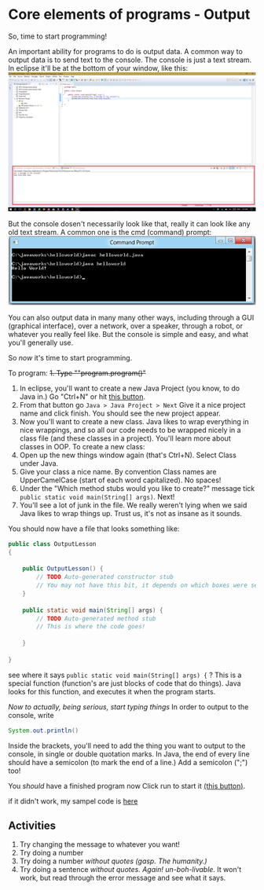 # Core elements of programs - Output

So, time to start programming!

An important ability for programs to do is output data.
A common way to output data is to send text to the console.
The console is just a text stream. In eclipse it'll be at the bottom of your window, like this:
![Console Screenshot Eclipse](https://raw.githubusercontent.com/Team4613-BarkerRedbacks/Programming-Java-Guide/master/Introduction%20to%20(Java)%20Programming/2.%20Core%20elements%20of%20programs/behind-the-scenes/Console%20screenshot%20eclipse.png?token=AGMa2j83AF_g7ao63MrtUtiuyGxGqjjDks5ZFV3zwA%3D%3D "Console Screenshot Eclipse")

But the console dosen't necessarily look like that, really it can look like any old text stream.
A common one is the cmd (command) prompt:
![Console Screenshot CMD](https://raw.githubusercontent.com/Team4613-BarkerRedbacks/Programming-Java-Guide/master/Introduction%20to%20(Java)%20Programming/2.%20Core%20elements%20of%20programs/behind-the-scenes/Console%20screenshot%20cmd.png?token=AGMa2tflTkh2A_yLSw1UbehYOtOuNV9eks5ZFV3-wA%3D%3D "Console Screenshot CMD")

You can also output data in many many other ways, including through a GUI (graphical interface), over a network, over a speaker, through a robot, or whatever you really feel like.
But the console is simple and easy, and what you'll generally use.

So *now* it's time to start programming.

To program:
~~1. Type ""program.program()"~~

1. In eclipse, you'll want to create a new Java Project (you know, to do Java in.) Go "Ctrl+N" or hit [this button](https://raw.githubusercontent.com/Team4613-BarkerRedbacks/Programming-Java-Guide/master/Introduction%20to%20(Java)%20Programming/2.%20Core%20elements%20of%20programs/behind-the-scenes/Eclipse%20new%20java%20project.png?token=AGMa2o7tQam1z-gASxNSiKSvm4FtMQuEks5ZFV3kwA%3D%3D).
2. From that button go ```Java > Java Project > Next``` Give it a nice project name and click finish. You should see the new project appear.
3. Now you'll want to create a new class. Java likes to wrap everything in nice wrappings, and so all our code needs to be wrapped nicely in a class file (and these classes in a project). You'll learn more about classes in OOP. To create a new class:
4. Open up the new things window again (that's Ctrl+N). Select Class under Java.
5. Give your class a nice name. By convention Class names are UpperCamelCase (start of each word capitalized). No spaces!
6. Under the "Which method stubs would you like to create?" message tick ```public static void main(String[] args)```. Next!
7. You'll see a lot of junk in the file. We really weren't lying when we said Java likes to wrap things up. Trust us, it's not as insane as it sounds.

You should now have a file that looks something like:
```Java
public class OutputLesson
{

	public OutputLesson() {
		// TODO Auto-generated constructor stub
		// You may not have this bit, it depends on which boxes were selected. If you do have it, feel free to delete it, but it dosen't really matter
	}

	public static void main(String[] args) {
		// TODO Auto-generated method stub
		// This is where the code goes!

	}

}
```

see where it says ```public static void main(String[] args) {``` ? This is a special function (function's are just blocks of code that do things). Java looks for this function, and executes it when the program starts.

*Now to actually, being serious, start typing things*
In order to output to the console, write
```Java
System.out.println()
```
Inside the brackets, you'll need to add the thing you want to output to the console, in single or double quotation marks.
In Java, the end of every line should have a semicolon (to mark the end of a line.) Add a semicolon (";") too!

You *should* have a finished program now Click run to start it [(this button)](https://raw.githubusercontent.com/Team4613-BarkerRedbacks/Programming-Java-Guide/master/Introduction%20to%20(Java)%20Programming/2.%20Core%20elements%20of%20programs/behind-the-scenes/Eclipse%20run.png?token=AGMa2iYXj65HMqh3Ry4NvGTlsdwPPkp5ks5ZFV29wA%3D%3D).

if it didn't work, my sampel code is [here](https://github.com/Team4613-BarkerRedbacks/Programming-Java-Guide/blob/master/Introduction%20to%20(Java)%20Programming/2.%20Core%20elements%20of%20programs/behind-the-scenes/2.1.%20output%20sample%20code.md)

## Activities

1. Try changing the message to whatever you want!
2. Try doing a number
3. Try doing a number *without quotes (gasp. The humanity.)*
4. Try doing a sentence *without quotes. Again! un-boh-livable.* It won't work, but read through the error message and see what it says.